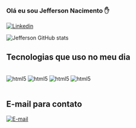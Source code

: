 ### Olá eu sou Jefferson Nacimento ✋

[![Linkedin](https://img.shields.io/website-up-down-green-red/http/cv.lbesson.qc.to.svg)](https://www.linkedin.com/in/jefferson-nascimento-1075b1194/)

![Jefferson GitHub stats](https://github-readme-stats.vercel.app/api?username=jeffersoNascimento&show_icons=true&theme=dark)

## Tecnologias que uso no meu dia

<div style="display: inline_block"><br/>
  <img align="center" alt="html5" src="https://img.shields.io/badge/HTML5-E34F26?style=for-the-badge&logo=html5&logoColor=white">
  <img align="center" alt="html5" src="https://img.shields.io/badge/CSS3-1572B6?style=for-the-badge&logo=css3&logoColor=white">
  <img align="center" alt="html5" src="https://img.shields.io/badge/JavaScript-323330?style=for-the-badge&logo=javascript&logoColor=F7DF1E">
  <img align="center" alt="html5" src="https://img.shields.io/badge/React-20232A?style=for-the-badge&logo=react&logoColor=61DAFB">
</div><br/>

## E-mail para contato
[![E-mail](https://img.shields.io/badge/Gmail-D14836?style=for-the-badge&logo=gmail&logoColor=white)](jeffsombirth@gmail.com)
